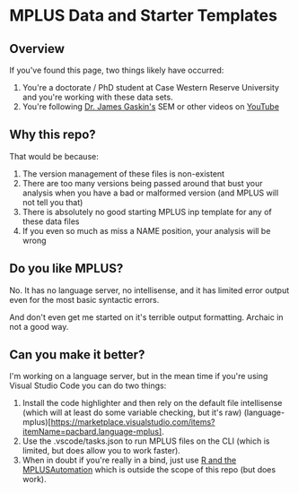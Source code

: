 # MPLUS Data and Starter Templates

## Overview

If you've found this page, two things likely have occurred:

1. You're a doctorate / PhD student at Case Western Reserve University and you're working with these data sets.
2. You're following [Dr. James Gaskin's](https://statwiki.gaskination.com/index.php?title=Main_Page) SEM or other videos on [YouTube](https://www.youtube.com/@Gaskination)

## Why this repo?

That would be because:

1. The version management of these files is non-existent
2. There are too many versions being passed around that bust your analysis when you have a bad or malformed version (and MPLUS will not tell you that)
3. There is absolutely no good starting MPLUS inp template for any of these data files
4. If you even so much as miss a NAME position, your analysis will be wrong

## Do you like MPLUS?

No. It has no language server, no intellisense, and it has limited error output even for the most basic syntactic errors.

And don't even get me started on it's terrible output formatting. Archaic in not a good way.

## Can you make it better?

I'm working on a language server, but in the mean time if you're using Visual Studio Code you can do two things:

1. Install the code highlighter and then rely on the default file intellisense (which will at least do some variable checking, but it's raw) (language-mplus)[https://marketplace.visualstudio.com/items?itemName=pacbard.language-mplus].
2. Use the .vscode/tasks.json to run MPLUS files on the CLI (which is limited, but does allow you to work faster).
3. When in doubt if you're really in a bind, just use [R and the MPLUSAutomation](https://cran.r-project.org/web/packages/MplusAutomation/index.html) which is outside the scope of this repo (but does work).
